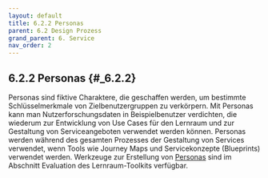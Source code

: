 ```yaml
---
layout: default
title: 6.2.2 Personas
parent: 6.2 Design Prozess
grand_parent: 6. Service
nav_order: 2
---
```


## 6.2.2 Personas {#_6.2.2}

Personas sind fiktive Charaktere, die geschaffen werden, um bestimmte
Schlüsselmerkmale von Zielbenutzergruppen zu verkörpern. Mit Personas
kann man Nutzerforschungsdaten in Beispielbenutzer verdichten, die
wiederum zur Entwicklung von Use Cases für den Lernraum und zur
Gestaltung von Serviceangeboten verwendet werden können. Personas werden
während des gesamten Prozesses der Gestaltung von Services verwendet,
wenn Tools wie Journey Maps und Servicekonzepte (Blueprints) verwendet
werden. Werkzeuge zur Erstellung von [Personas](../7_Evaluation/7_Daten.md) sind im
Abschnitt Evaluation des Lernraum-Toolkits verfügbar.
